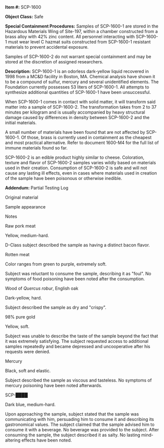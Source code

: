 **Item #:** SCP-1600

**Object Class:** Safe

**Special Containment Procedures:** Samples of SCP-1600-1 are stored in the Hazardous Materials Wing of Site-197, within a chamber constructed from a brass alloy with 42% zinc content. All personnel interacting with SCP-1600-1 must wear level C hazmat suits constructed from SCP-1600-1 resistant materials to prevent accidental exposure.

Samples of SCP-1600-2 do not warrant special containment and may be stored at the discretion of assigned researchers.

**Description:** SCP-1600-1 is an odorless dark-yellow liquid recovered in 1998 from a MC&D facility in Boston, MA. Chemical analysis have shown it to be a compound of sulfur, mercury and several unidentified elements. The Foundation currently possesses 53 liters of SCP-1600-1. All attempts to synthesize additional quantities of SCP-1600-1 have been unsuccessful.

When SCP-1600-1 comes in contact with solid matter, it will transform said matter into a sample of SCP-1600-2. The transformation takes from 2 to 37 minutes per kilogram and is usually accompanied by heavy structural damage caused by differences in density between SCP-1600-2 and the initial materials.

A small number of materials have been found that are not affected by SCP-1600-1. Of those, brass is currently used in containment as the cheapest and most practical alternative. Refer to document 1600-M4 for the full list of immune materials found so far.

SCP-1600-2 is an edible product highly similar to cheese. Coloration, texture and flavor of SCP-1600-2 samples varies wildly based on materials used in their creation. Consumption of SCP-1600-2 is safe and will not cause any lasting ill effects, even in cases where materials used in creation of the sample have been poisonous or otherwise inedible.

**Addendum:** Partial Testing Log

Original material

Sample appearance

Notes

Raw pork meat

Yellow, medium-hard.

D-Class subject described the sample as having a distinct bacon flavor.

Rotten meat

Color ranges from green to purple, extremely soft.

Subject was reluctant to consume the sample, describing it as "foul". No symptoms of food poisoning have been noted after the consumption.

Wood of _Quercus robur_, English oak

Dark-yellow, hard.

Subject described the sample as dry and "crispy".

98% pure gold

Yellow, soft.

Subject was unable to describe the taste of the sample beyond the fact that it was extremely satisfying. The subject requested access to additional samples repeatedly and became depressed and uncooperative after his requests were denied.

Mercury

Black, soft and elastic.

Subject described the sample as viscous and tasteless. No symptoms of mercury poisoning have been noted afterwards.

SCP-████

Dark blue, medium-hard.

Upon approaching the sample, subject stated that the sample was communicating with him, persuading him to consume it and describing its gastronomical values. The subject claimed that the sample advised him to consume it with a beverage. No beverage was provided to the subject. After consuming the sample, the subject described it as salty. No lasting mind-altering effects have been noted.